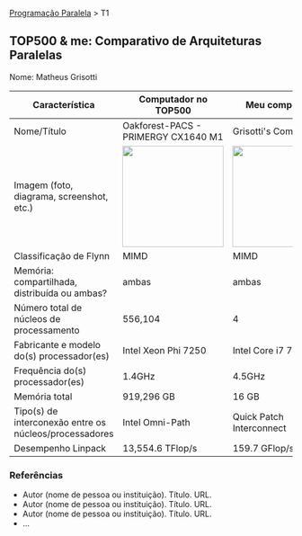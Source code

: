 [Programação Paralela](https://github.com/AndreaInfUFSM/elc139-2018a) > T1

TOP500 & me: Comparativo de Arquiteturas Paralelas
--------------------------------------------------

Nome: Matheus Grisotti

| Característica                                            | Computador no TOP500  | Meu computador  |
| --------------------------------------------------------- | --------------------- | --------------- |
| Nome/Título                                               |       Oakforest-PACS - PRIMERGY CX1640 M1                |    Grisotti's Computer             |
| Imagem (foto, diagrama, screenshot, etc.)                 | <img src="https://insidehpc.com/wp-content/uploads/2016/12/6-oakforest-pacs.jpg" width="180"> | <img src="https://imgur.com/0p1SiNw" width="180">|
| Classificação de Flynn                                    |    MIMD                   |     MIMD            |
| Memória: compartilhada, distribuída ou ambas?             |             ambas          |        ambas         |
| Número total de núcleos de processamento                  |         	556,104              |        4         |
| Fabricante e modelo do(s) processador(es)                 |        	Intel Xeon Phi 7250               |    Intel Core i7 7700k             |
| Frequência do(s) processador(es)                          |        1.4GHz                |      4.5GHz           |
| Memória total                                             |    919,296 GB                   |  16 GB               |
| Tipo(s) de interconexão entre os núcleos/processadores    |           Intel Omni-Path            |     Quick Patch Interconnect            |
| Desempenho Linpack                                        |             13,554.6 TFlop/s          |     159.7 GFlop/s           |

### Referências
- Autor (nome de pessoa ou instituição). Título. URL.
- Autor (nome de pessoa ou instituição). Título. URL.
- Autor (nome de pessoa ou instituição). Título. URL.
- ...
